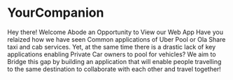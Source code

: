 # YourCompanion
Hey there! Welcome Abode an Opportunity to View our Web App 
Have you relaized how we have seen Common applications of Uber Pool or Ola Share taxi and cab services. Yet, at the same time there is a drastic lack of key applications enabling Private Car owners to pool for vehicles?
We aim to Bridge this gap by building an application that will enable people travelling to the same destination to collaborate with each other and travel together!

